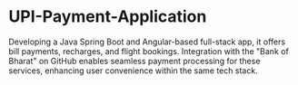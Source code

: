 # UPI-Payment-Application
Developing a Java Spring Boot and Angular-based full-stack app, it offers bill payments, recharges, and flight bookings. Integration with the "Bank of Bharat" on GitHub enables seamless payment processing for these services, enhancing user convenience within the same tech stack.
